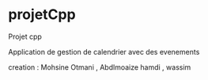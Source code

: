 # projetCpp
Projet cpp 
 
 	
Application de gestion de calendrier avec des evenements

creation : Mohsine Otmani , Abdlmoaize hamdi , wassim 
